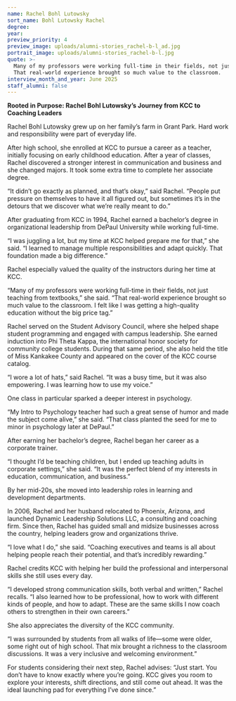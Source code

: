 ```yaml
---
name: Rachel Bohl Lutowsky
sort_name: Bohl Lutowsky Rachel
degree:
year:
preview_priority: 4
preview_image: uploads/alumni-stories_rachel-b-l_ad.jpg
portrait_image: uploads/alumni-stories_rachel-b-l.jpg
quote: >-
  Many of my professors were working full-time in their fields, not just teaching from textbooks.
  That real-world experience brought so much value to the classroom.
interview_month_and_year: June 2025
staff_alumni: false
---
```

**Rooted in Purpose: Rachel Bohl Lutowsky’s Journey from KCC to Coaching Leaders**

Rachel Bohl Lutowsky grew up on her family’s farm in Grant Park. Hard work and responsibility were part of everyday life.

After high school, she enrolled at KCC to pursue a career as a teacher, initially focusing on early childhood education. After a year of classes, Rachel discovered a stronger interest in communication and business and she changed majors. It took some extra time to complete her associate degree.

“It didn’t go exactly as planned, and that’s okay,” said Rachel. “People put pressure on themselves to have it all figured out, but sometimes it’s in the detours that we discover what we’re really meant to do.”

After graduating from KCC in 1994, Rachel earned a bachelor’s degree in organizational leadership from DePaul University while working full-time.

“I was juggling a lot, but my time at KCC helped prepare me for that,” she said. “I learned to manage multiple responsibilities and adapt quickly. That foundation made a big difference.”

Rachel especially valued the quality of the instructors during her time at KCC.

“Many of my professors were working full-time in their fields, not just teaching from textbooks,” she said. “That real-world experience brought so much value to the classroom. I felt like I was getting a high-quality education without the big price tag.”

Rachel served on the Student Advisory Council, where she helped shape student programming and engaged with campus leadership. She earned induction into Phi Theta Kappa, the international honor society for community college students. During that same period, she also held the title of Miss Kankakee County and appeared on the cover of the KCC course catalog.

“I wore a lot of hats,” said Rachel. “It was a busy time, but it was also empowering. I was learning how to use my voice.”

One class in particular sparked a deeper interest in psychology.

“My Intro to Psychology teacher had such a great sense of humor and made the subject come alive,” she said. “That class planted the seed for me to minor in psychology later at DePaul.”

After earning her bachelor’s degree, Rachel began her career as a corporate trainer.

“I thought I’d be teaching children, but I ended up teaching adults in corporate settings,” she said. “It was the perfect blend of my interests in education, communication, and business.”

By her mid-20s, she moved into leadership roles in learning and development departments.

In 2006, Rachel and her husband relocated to Phoenix, Arizona, and launched Dynamic Leadership Solutions LLC, a consulting and coaching firm. Since then, Rachel has guided small and midsize businesses across the country, helping leaders grow and organizations thrive.

“I love what I do,” she said. “Coaching executives and teams is all about helping people reach their potential, and that’s incredibly rewarding.”

Rachel credits KCC with helping her build the professional and interpersonal skills she still uses every day.

“I developed strong communication skills, both verbal and written,” Rachel recalls. “I also learned how to be professional, how to work with different kinds of people, and how to adapt. These are the same skills I now coach others to strengthen in their own careers.”

She also appreciates the diversity of the KCC community.

“I was surrounded by students from all walks of life—some were older, some right out of high school. That mix brought a richness to the classroom discussions. It was a very inclusive and welcoming environment.”

For students considering their next step, Rachel advises: “Just start. You don’t have to know exactly where you’re going. KCC gives you room to explore your interests, shift directions, and still come out ahead. It was the ideal launching pad for everything I’ve done since.”
